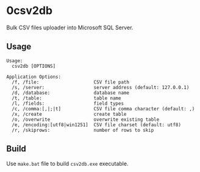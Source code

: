 # 0csv2db

Bulk CSV files uploader into Microsoft SQL Server.

## Usage

```
Usage:
  csv2db [OPTIONS]

Application Options:
  /f, /file:                    CSV file path
  /s, /server:                  server address (default: 127.0.0.1)
  /d, /database:                database name
  /t, /table:                   table name
  /l, /fields:                  field types
  /c, /comma:[,|;|t]            CSV file comma character (default: ,)
  /x, /create                   create table
  /o, /overwrite                overwrite existing table
  /e, /encoding:[utf8|win1251]  CSV file charset (default: utf8)
  /r, /skiprows:                number of rows to skip
```

## Build

Use `make.bat` file to build `csv2db.exe` executable.